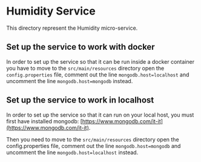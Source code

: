 # Humidity Service
This directory represent the Humidity micro-service.

## Set up the service to work with docker

In order to set up the service so that it can be run inside a docker container you have to move to the `src/main/resources` directory open the `config.properties` file, comment out the line `mongodb.host=localhost` and uncomment the line `mongodb.host=mongodb` instead.

## Set up the service to work in localhost

In order to set up the service so that it can run on your local host, you must first have installed mongodb: [https://www.mongodb.com/it-it](https://www.mongodb.com/it-it).

Then you need to move to the `src/main/resources` directory open the config.properties file, comment out the line `mongodb.host=mongodb` and uncomment the line `mongodb.host=localhost` instead.